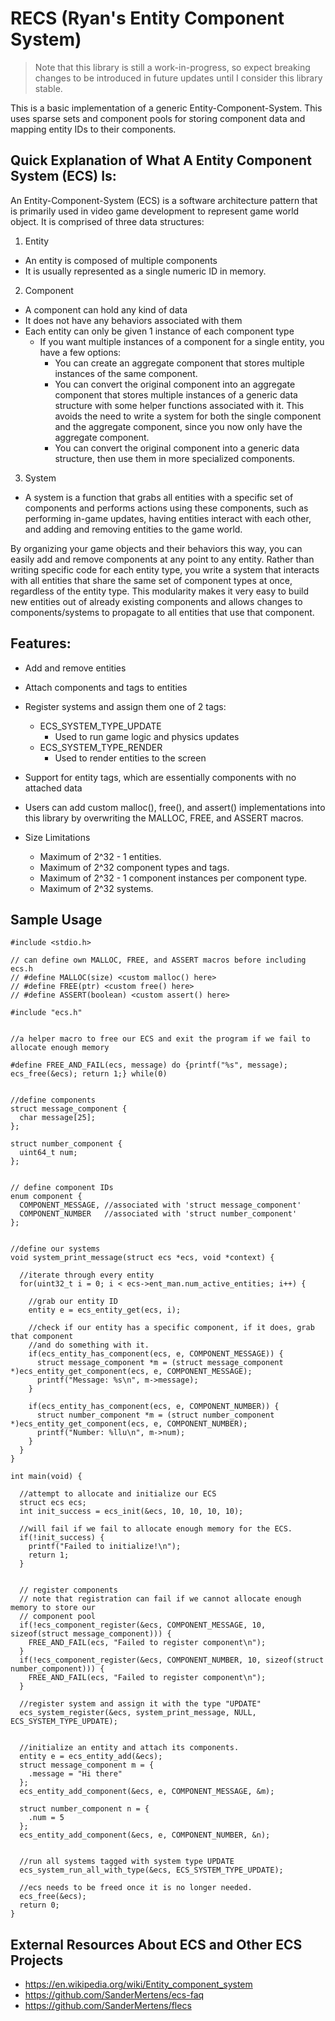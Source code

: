 # RECS (Ryan's Entity Component System)

> Note that this library is still a work-in-progress, so expect breaking changes to be introduced in future updates until I consider this library stable.

This is a basic implementation of a generic Entity-Component-System. This uses sparse sets and component pools for storing component data and mapping entity IDs to their components.

## Quick Explanation of What A Entity Component System (ECS) Is:

An Entity-Component-System (ECS) is a software architecture pattern that is primarily used in video game development to represent game world object. It is comprised of three data structures:
1. Entity
  - An entity is composed of multiple components
  - It is usually represented as a single numeric ID in memory.
2. Component
  - A component can hold any kind of data
  - It does not have any behaviors associated with them
  - Each entity can only be given 1 instance of each component type
    - If you want multiple instances of a component for a single entity, you have a few options:
      - You can create an aggregate component that stores multiple instances of the same component.
      - You can convert the original component into an aggregate component that stores multiple instances of a generic data structure with some helper functions associated with it. This avoids the need to write a system for both the single component and the aggregate component, since you now only have the aggregate component.
      - You can convert the original component into a generic data structure, then use them in more specialized components.
3. System
  - A system is a function that grabs all entities with a specific set of components and performs actions using these components, such as performing in-game updates, having entities interact with each other, and adding and removing entities to the game world.


By organizing your game objects and their behaviors this way, you can easily add and remove components at any point to any entity. Rather than writing specific code for each entity type, you write a system that interacts with all entities that share the same set of component types at once, regardless of the entity type. This modularity makes it very easy to build new entities out of already existing components and allows changes to components/systems to propagate to all entities that use that component.
 



## Features:
  - Add and remove entities
  - Attach components and tags to entities
  - Register systems and assign them one of 2 tags:
    - ECS_SYSTEM_TYPE_UPDATE
      - Used to run game logic and physics updates
    - ECS_SYSTEM_TYPE_RENDER
      - Used to render entities to the screen

  - Support for entity tags, which are essentially components with no attached data
  - Users can add custom malloc(), free(), and assert() implementations into this library
    by overwriting the MALLOC, FREE, and ASSERT macros.

  - Size Limitations
    - Maximum of 2^32 - 1 entities.
    - Maximum of 2^32 component types and tags.
    - Maximum of 2^32 - 1 component instances per component type.
    - Maximum of 2^32 systems.


## Sample Usage


```
#include <stdio.h>

// can define own MALLOC, FREE, and ASSERT macros before including ecs.h
// #define MALLOC(size) <custom malloc() here>
// #define FREE(ptr) <custom free() here>
// #define ASSERT(boolean) <custom assert() here>

#include "ecs.h"


//a helper macro to free our ECS and exit the program if we fail to allocate enough memory

#define FREE_AND_FAIL(ecs, message) do {printf("%s", message); ecs_free(&ecs); return 1;} while(0) 


//define components
struct message_component {
  char message[25];
};

struct number_component {
  uint64_t num;
};


// define component IDs
enum component {
  COMPONENT_MESSAGE, //associated with 'struct message_component'
  COMPONENT_NUMBER   //associated with 'struct number_component'
};


//define our systems
void system_print_message(struct ecs *ecs, void *context) {

  //iterate through every entity
  for(uint32_t i = 0; i < ecs->ent_man.num_active_entities; i++) {

    //grab our entity ID
    entity e = ecs_entity_get(ecs, i);

    //check if our entity has a specific component, if it does, grab that component
    //and do something with it.
    if(ecs_entity_has_component(ecs, e, COMPONENT_MESSAGE)) {
      struct message_component *m = (struct message_component *)ecs_entity_get_component(ecs, e, COMPONENT_MESSAGE);
      printf("Message: %s\n", m->message);
    }

    if(ecs_entity_has_component(ecs, e, COMPONENT_NUMBER)) {
      struct number_component *m = (struct number_component *)ecs_entity_get_component(ecs, e, COMPONENT_NUMBER);
      printf("Number: %llu\n", m->num);
    }
  }
}

int main(void) {

  //attempt to allocate and initialize our ECS
  struct ecs ecs;
  int init_success = ecs_init(&ecs, 10, 10, 10, 10);

  //will fail if we fail to allocate enough memory for the ECS.
  if(!init_success) {
    printf("Failed to initialize!\n");
    return 1;
  }


  // register components
  // note that registration can fail if we cannot allocate enough memory to store our
  // component pool
  if(!ecs_component_register(&ecs, COMPONENT_MESSAGE, 10, sizeof(struct message_component))) {
    FREE_AND_FAIL(ecs, "Failed to register component\n");
  }
  if(!ecs_component_register(&ecs, COMPONENT_NUMBER, 10, sizeof(struct number_component))) {
    FREE_AND_FAIL(ecs, "Failed to register component\n");
  }

  //register system and assign it with the type "UPDATE"
  ecs_system_register(&ecs, system_print_message, NULL, ECS_SYSTEM_TYPE_UPDATE);


  //initialize an entity and attach its components.
  entity e = ecs_entity_add(&ecs);
  struct message_component m = {
    .message = "Hi there"
  };
  ecs_entity_add_component(&ecs, e, COMPONENT_MESSAGE, &m);

  struct number_component n = {
    .num = 5
  };
  ecs_entity_add_component(&ecs, e, COMPONENT_NUMBER, &n);


  //run all systems tagged with system type UPDATE
  ecs_system_run_all_with_type(&ecs, ECS_SYSTEM_TYPE_UPDATE);

  //ecs needs to be freed once it is no longer needed.
  ecs_free(&ecs);
  return 0;
}

```

## External Resources About ECS and Other ECS Projects
- https://en.wikipedia.org/wiki/Entity_component_system
- https://github.com/SanderMertens/ecs-faq
- https://github.com/SanderMertens/flecs